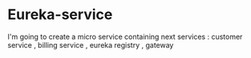 # Eureka-service
I'm going to create a micro service containing next services : customer service , billing service , eureka registry , gateway
